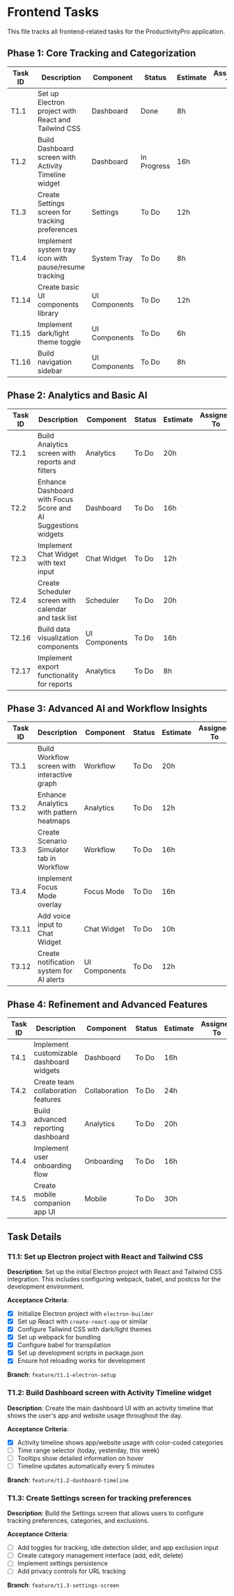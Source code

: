 # Frontend Tasks

This file tracks all frontend-related tasks for the ProductivityPro application.

## Phase 1: Core Tracking and Categorization

| Task ID | Description | Component | Status | Estimate | Assigned To | Dependencies |
|---------|-------------|-----------|--------|----------|-------------|--------------|
| T1.1 | Set up Electron project with React and Tailwind CSS | Dashboard | Done | 8h | | None |
| T1.2 | Build Dashboard screen with Activity Timeline widget | Dashboard | In Progress | 16h | | T1.1, T1.7 |
| T1.3 | Create Settings screen for tracking preferences | Settings | To Do | 12h | | T1.1 |
| T1.4 | Implement system tray icon with pause/resume tracking | System Tray | To Do | 8h | | T1.1, T1.5 |
| T1.14 | Create basic UI components library | UI Components | To Do | 12h | | T1.1 |
| T1.15 | Implement dark/light theme toggle | UI Components | To Do | 6h | | T1.14 |
| T1.16 | Build navigation sidebar | UI Components | To Do | 8h | | T1.14 |

## Phase 2: Analytics and Basic AI

| Task ID | Description | Component | Status | Estimate | Assigned To | Dependencies |
|---------|-------------|-----------|--------|----------|-------------|--------------|
| T2.1 | Build Analytics screen with reports and filters | Analytics | To Do | 20h | | T1.1, T2.5, T2.7 |
| T2.2 | Enhance Dashboard with Focus Score and AI Suggestions widgets | Dashboard | To Do | 16h | | T1.2, T2.12 |
| T2.3 | Implement Chat Widget with text input | Chat Widget | To Do | 12h | | T1.1, T2.10, T2.12 |
| T2.4 | Create Scheduler screen with calendar and task list | Scheduler | To Do | 20h | | T1.1, T2.8, T2.11 |
| T2.16 | Build data visualization components | UI Components | To Do | 16h | | T1.14 |
| T2.17 | Implement export functionality for reports | Analytics | To Do | 8h | | T2.1, T2.6 |

## Phase 3: Advanced AI and Workflow Insights

| Task ID | Description | Component | Status | Estimate | Assigned To | Dependencies |
|---------|-------------|-----------|--------|----------|-------------|--------------|
| T3.1 | Build Workflow screen with interactive graph | Workflow | To Do | 20h | | T1.1, T3.7, T3.8 |
| T3.2 | Enhance Analytics with pattern heatmaps | Analytics | To Do | 12h | | T2.1, T3.9 |
| T3.3 | Create Scenario Simulator tab in Workflow | Workflow | To Do | 16h | | T3.1, T3.10 |
| T3.4 | Implement Focus Mode overlay | Focus Mode | To Do | 16h | | T1.1, T3.5 |
| T3.11 | Add voice input to Chat Widget | Chat Widget | To Do | 10h | | T2.3 |
| T3.12 | Create notification system for AI alerts | UI Components | To Do | 12h | | T1.1, T2.12 |

## Phase 4: Refinement and Advanced Features

| Task ID | Description | Component | Status | Estimate | Assigned To | Dependencies |
|---------|-------------|-----------|--------|----------|-------------|--------------|
| T4.1 | Implement customizable dashboard widgets | Dashboard | To Do | 16h | | T1.2, T2.2 |
| T4.2 | Create team collaboration features | Collaboration | To Do | 24h | | T4.8 |
| T4.3 | Build advanced reporting dashboard | Analytics | To Do | 20h | | T2.1, T3.2 |
| T4.4 | Implement user onboarding flow | Onboarding | To Do | 16h | | T1.1 |
| T4.5 | Create mobile companion app UI | Mobile | To Do | 30h | | T4.9 |

## Task Details

### T1.1: Set up Electron project with React and Tailwind CSS

**Description**: Set up the initial Electron project with React and Tailwind CSS integration. This includes configuring webpack, babel, and postcss for the development environment.

**Acceptance Criteria**:
- [x] Initialize Electron project with `electron-builder`
- [x] Set up React with `create-react-app` or similar
- [x] Configure Tailwind CSS with dark/light themes
- [x] Set up webpack for bundling
- [x] Configure babel for transpilation
- [x] Set up development scripts in package.json
- [x] Ensure hot reloading works for development

**Branch**: `feature/t1.1-electron-setup`

### T1.2: Build Dashboard screen with Activity Timeline widget

**Description**: Create the main dashboard UI with an activity timeline that shows the user's app and website usage throughout the day.

**Acceptance Criteria**:
- [x] Activity timeline shows app/website usage with color-coded categories
- [ ] Time range selector (today, yesterday, this week)
- [ ] Tooltips show detailed information on hover
- [ ] Timeline updates automatically every 5 minutes

**Branch**: `feature/t1.2-dashboard-timeline`

### T1.3: Create Settings screen for tracking preferences

**Description**: Build the Settings screen that allows users to configure tracking preferences, categories, and exclusions.

**Acceptance Criteria**:
- [ ] Add toggles for tracking, idle detection slider, and app exclusion input
- [ ] Create category management interface (add, edit, delete)
- [ ] Implement settings persistence
- [ ] Add privacy controls for URL tracking

**Branch**: `feature/t1.3-settings-screen`